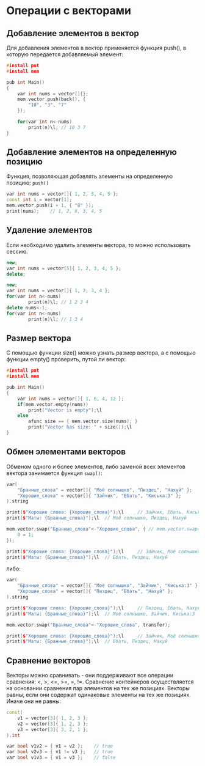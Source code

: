 # Операции с векторами
## Добавление элементов в вектор

Для добавления элементов в вектор применяется функция push(), в которую передается добавляемый элемент:
```C++
#install put
#install mem

pub int Main()
{
    var int nums = vector[]{};
    mem.vector.push(back(), {
        "10", "3", "7"
    });

    for(var int n<-nums)
        print(n)\l; // 10 3 7
}
```

## Добавление элементов на определенную позицию

Функция, позволяющая добавлять элементы на определенную позицию: `push()`
```C++
var int nums = vector[]{ 1, 2, 3, 4, 5 };
const int i = vector[1];
mem.vector.push(i + 1, { "8" });
print(nums);    // 1, 2, 8, 3, 4, 5
```

## Удаление элементов

Если необходимо удалить элементы вектора, то можно использовать сессию.
```C++
new;
var int nums = vector[5]{ 1, 2, 3, 4, 5 };
delete;
```
```C++
new;
var int nums = vector[]{ 1, 2, 3, 4 };
for(var int n<-nums)
        print(n)\l; // 1 2 3 4
delete nums<-1;
for(var int n<-nums)
        print(n)\l; // 1 3 4
```

## Размер вектора

С помощью функции size() можно узнать размер вектора, а с помощью функции empty() проверить, путой ли вектор:
```C++
#install put
#install mem

pub int Main()
{
    var int nums = vector[]{ 1, 6, 4, 12 };
    if(mem.vector.empty(nums))
        print("Vector is empty");\l
    else
        afunc size == { mem.vector.size(nums); }
        print("Vector has size: " + size());\l
}
```

## Обмен элементами векторов

Обменом одного и более элементов, либо заменой всех элементов вектора занимается функция `swap()`:
```C++
var(
    "Бранные_слова" = vector[]{ "Моё солнышко", "Пиздец", "Нахуй" };
    "Хорошие_слова" = vector[]{ "Зайчик", "Ебать", "Киська:3" };
).string

print($"Хорошие слова: {Хорошие_слова}");\l     // Зайчик, Ебать, Киська:3
print($"Маты: {Бранные_слова}");\l  // Моё солнышко, Пиздец, Нахуй

mem.vector.swap("Бранные_слова"<-"Хорошие_слова", { // mem.vector.swap(вектор-реципиент<-вектор-донор, { индекс элемента вектора-реципиента = индекс элемента донорского вектора });
    0 = 1;
});

print($"Хорошие слова: {Хорошие_слова}");\l     // Зайчик, Моё солнышко, Киська:3
print($"Маты: {Бранные_слова}");\l  // Ебать, Пиздец, Нахуй
```
либо:
```C++
var(
    "Бранные_слова" = vector[]{ "Моё солнышко", "Зайчик", "Киська:3" };
    "Хорошие_слова" = vector[]{ "Пиздец", "Ебать", "Нахуй" };
).string

print($"Хорошие слова: {Хорошие_слова}");\l     // Пиздец, Ебать, Нахуй
print($"Маты: {Бранные_слова}");\l  // Моё солнышко, Зайчик, Киська:3

mem.vector.swap("Бранные_слова"<-"Хорошие_слова", transfer);

print($"Хорошие слова: {Хорошие_слова}");\l     // Зайчик, Моё солнышко, Киська:3
print($"Маты: {Бранные_слова}");\l  // Ебать, Пиздец, Нахуй
```

## Сравнение векторов

Векторы можно сравнивать - они поддерживают все операции сравнения: <, >, <=, >=, =, !=. Сравнение контейнеров осуществляется на основании сравнения пар элементов на тех же позициях. Векторы равны, если они содержат одинаковые элементы на тех же позициях. Иначе они не равны:
```C++
const(
    v1 = vector[3]{ 1, 2, 3 };
    v2 = vector[3]{ 1, 2, 3 };
    v3 = vector[3]{ 3, 2, 1 };
).int

var bool v1v2 = { v1 = v2 };    // true
var bool v2v3 = { v1 != v3 };   // true
var bool v1v3 = { v1 = v3 };    // false
```
